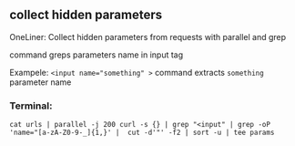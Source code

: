 ## collect hidden parameters

OneLiner: Collect hidden parameters from requests with parallel and grep

command greps parameters name in input tag

Exampele: ```<input name="something" >``` command extracts ```something``` parameter name


### Terminal:

``` 
cat urls | parallel -j 200 curl -s {} | grep "<input" | grep -oP 'name="[a-zA-Z0-9-_]{1,}' |  cut -d'"' -f2 | sort -u | tee params
```
